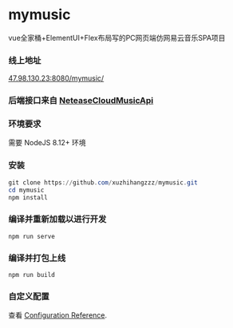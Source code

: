 # mymusic

vue全家桶+ElementUI+Flex布局写的PC网页端仿网易云音乐SPA项目

### 线上地址
[47.98.130.23:8080/mymusic/](http://47.98.130.23:8080/mymusic/#/home)

### 后端接口来自 [NeteaseCloudMusicApi](https://github.com/Binaryify/NeteaseCloudMusicApi)

### 环境要求

需要 NodeJS 8.12+ 环境

### 安装

```powershell
git clone https://github.com/xuzhihangzzz/mymusic.git
cd mymusic
npm install
```

### 编译并重新加载以进行开发
```
npm run serve
```

### 编译并打包上线
```
npm run build
```

### 自定义配置
查看 [Configuration Reference](https://cli.vuejs.org/config/).

